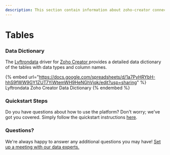 ```yaml
---
description: This section contain information about zoho-creator connector tables information
---
```


# Tables

### Data Dictionary

The [Lyftrondata](https://www.lyftrondata.com/) driver for [Zoho Creator](https://www.lyftrondata.com/integration/zoho-creator/)[ ](https://www.lyftrondata.com/integration/zoho-creator/)provides a detailed data dictionary of the tables with data types and column names.

{% embed url="https://docs.google.com/spreadsheets/d/1a7PyHRYbH-hhS9fWW9GY1ZUT7YiWtemWH9HeNGhVjqk/edit?usp=sharing" %}
Lyftrondata Zoho Creator Data Dictionary
{% endembed %}

### Quickstart Steps

Do you have questions about how to use the platform? Don't worry; we've got you covered. Simply follow the quickstart instructions [here](../../../../quickstart-steps.md).

### Questions? <a href="#questions" id="questions"></a>

We're always happy to answer any additional questions you may have! [Set up a meeting with our data experts.](https://www.lyftrondata.com/book-a-meeting/)

